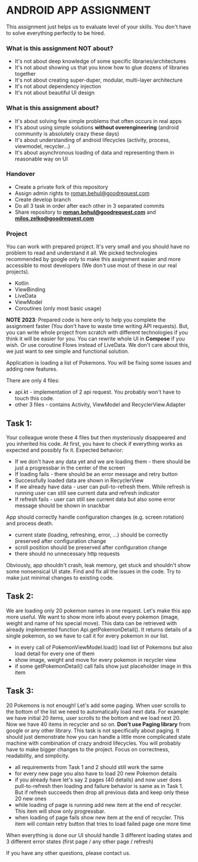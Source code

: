 # ANDROID APP ASSIGNMENT #

This assignment just helps us to evaluate level of your skills. You don't have to solve everything perfectly to be hired.

### What is this assignment NOT about? ###

* It's not about deep knowledge of some specific libraries/architectures 
* It's not about showing us that you know how to glue dozens of libraries together
* It's not about creating super-duper, modular, multi-layer architecture
* It's not about dependency injection
* It's not about beautiful UI design

### What is this assignment about? ###

* It's about solving few simple problems that often occurs in real apps
* It's about using simple solutions **without overengineering** (android community is absolutely crazy these days)
* It's about understanding of android lifecycles (activity, process, viewmodel, recycler...)
* It's about asynchronous loading of data and representing them in reasonable way on UI

### Handover ###

* Create a private fork of this repository
* Assign admin rights to roman.behul@goodrequest.com
* Create develop branch
* Do all 3 task in order after each other in 3 separated commits
* Share repository to **roman.behul@goodrequest.com** and **milos.zelko@goodrequest.com**

### Project ###

You can work with prepared project. It's very small and you should have no problem to read and understand it all.
We picked technologies recommended by google only to make this assignment easier and more accessible to most developers (We don't use most of these in our real projects).

* Kotlin
* ViewBinding
* LiveData
* ViewModel
* Coroutines (only most basic usage)

**NOTE 2023**: Prepared code is here only to help you complete the assignment faster (You don't have to waste time writing API requests). 
But, you can write whole project from scratch with different technologies if you think it will be easier for you. 
You can rewrite whole UI in **Compose** if you wish. Or use coroutine Flows instead of LiveData. 
We don't care about this, we just want to see simple and functional solution.

Application is loading a list of Pokemons. You will be fixing some issues and adding new features.

There are only 4 files:
* api.kt - implementation of 2 api request. You probably won't have to touch this code.
* other 3 files - contains Activity, ViewModel and RecyclerView.Adapter

## Task 1: ##

Your colleague wrote these 4 files but then mysteriously disappeared and you inherited his code. 
At first, you have to check if everything works as expected and possibly fix it. Expected behavior:

* If we don't have any data yet and we are loading them - there should be just a progressbar in the center of the screen
* If loading fails - there should be an error message and retry button
* Successfully loaded data are shown in RecyclerView
* If we already have data - user can pull-to-refresh them. While refresh is running user can still see current data and refresh indicator
* If refresh fails - user can still see current data but also some error message should be shown in snackbar

App should correctly handle configuration changes (e.g. screen rotation) and process death.

* current state (loading, refreshing, error, ...) should be correctly preserved after configuration change
* scroll position should be preserved after configuration change
* there should no unnecessary http requests

Obviously, app shouldn't crash, leak memory, get stuck and shouldn't show some nonsensical UI state.
Find and fix all the issues in the code. Try to make just minimal changes to existing code.


## Task 2: ##

We are loading only 20 pokemon names in one request. Let's make this app more useful. 
We want to show more info about every pokemon (image, weight and name of his special move).
This data can be retrieved with already implemented function Api.getPokemonDetail(). 
It returns details of a single pokemon, so we have to call it for every pokemon in our list.

* in every call of PokemonViewModel.load() load list of Pokemons but also load detail for every one of them
* show image, weight and move for every pokemon in recycler view
* if some getPokemonDetail() call fails show just placeholder image in this item


## Task 3: ##

20 Pokemons is not enough! Let's add some paging. When user scrolls to the bottom of the list we need to automatically load next data. 
For example: we have initial 20 items, user scrolls to the bottom and we load next 20. Now we have 40 items in recycler and so on.
**Don't use Paging library** from google or any other library. This task is not specifically about paging. 
It should just demonstrate how you can handle a little more complicated state machine with combination of crazy android lifecycles. 
You will probably have to make bigger changes to the project. Focus on correctness, readability, and simplicity.

* all requirements from Task 1 and 2 should still work the same
* for every new page you also have to load 20 new Pokemon details
* if you already have let's say 2 pages (40 details) and now user does pull-to-refresh then loading and failure behavior is same as in Task 1. But if refresh succeeds then drop all previous data and keep only these 20 new ones
* while loading of page is running add new item at the end of recycler. This item will show only progressbar.
* when loading of page fails show new item at the end of recycler. This item will contain retry button that tries to load failed page one more time

When everything is done our UI should handle 3 different loading states and 3 different error states (first page / any other page / refresh)

If you have any other questions, please contact us.
